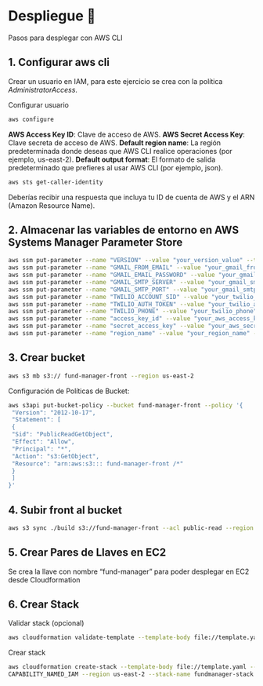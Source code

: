 # Despliegue 🚀

Pasos para desplegar con AWS CLI

## 1. Configurar aws cli

Crear un usuario en IAM, para este ejercicio se crea con la política *AdministratorAccess*.

Configurar usuario

```sh
aws configure
```

**AWS Access Key ID**: Clave de acceso de AWS.
**AWS Secret Access Key**: Clave secreta de acceso de AWS.
**Default region name**: La región predeterminada donde deseas que AWS CLI realice
operaciones (por ejemplo, us-east-2).
**Default output format**: El formato de salida predeterminado que prefieres al usar AWS CLI
(por ejemplo, json).

```sh
aws sts get-caller-identity
```
Deberías recibir una respuesta que incluya tu ID de cuenta de AWS y el ARN (Amazon
Resource Name).

## 2. Almacenar las variables de entorno en AWS Systems Manager Parameter Store

```sh
aws ssm put-parameter --name "VERSION" --value "your_version_value" --type "String" --region us-east-2
aws ssm put-parameter --name "GMAIL_FROM_EMAIL" --value "your_gmail_from_email" --type "String" --region us-east-2
aws ssm put-parameter --name "GMAIL_EMAIL_PASSWORD" --value "your_gmail_email_password" --type "SecureString" --region us-east-2
aws ssm put-parameter --name "GMAIL_SMTP_SERVER" --value "your_gmail_smtp_server" --type "String" --region us-east-2
aws ssm put-parameter --name "GMAIL_SMTP_PORT" --value "your_gmail_smtp_port" --type "String" --region us-east-2
aws ssm put-parameter --name "TWILIO_ACCOUNT_SID" --value "your_twilio_account_sid" --type "String" --region us-east-2
aws ssm put-parameter --name "TWILIO_AUTH_TOKEN" --value "your_twilio_auth_token" --type "SecureString" --region us-east-2
aws ssm put-parameter --name "TWILIO_PHONE" --value "your_twilio_phone" --type "String" --region us-east-2
aws ssm put-parameter --name "access_key_id" --value "your_aws_access_key_id" --type "String" --region us-east-2
aws ssm put-parameter --name "secret_access_key" --value "your_aws_secret_access_key" --type "SecureString" --region us-east-2
aws ssm put-parameter --name "region_name" --value "your_region_name" --type "String" --region us-east-2
```

## 3. Crear bucket

```sh
aws s3 mb s3:// fund-manager-front --region us-east-2
```

Configuración de Políticas de Bucket:

```sh
aws s3api put-bucket-policy --bucket fund-manager-front --policy '{
 "Version": "2012-10-17",
 "Statement": [
 {
 "Sid": "PublicReadGetObject",
 "Effect": "Allow",
 "Principal": "*",
 "Action": "s3:GetObject",
 "Resource": "arn:aws:s3::: fund-manager-front /*"
 }
 ]
}'
```

## 4. Subir front al bucket

```sh
aws s3 sync ./build s3://fund-manager-front --acl public-read --region us-east-2
```

## 5. Crear Pares de Llaves en EC2

Se crea la llave con nombre “fund-manager” para poder desplegar en EC2 desde Cloudformation


## 6. Crear Stack

Validar stack (opcional)

```sh
aws cloudformation validate-template --template-body file://template.yaml
```

Crear stack
```sh
aws cloudformation create-stack --template-body file://template.yaml --capabilities
CAPABILITY_NAMED_IAM --region us-east-2 --stack-name fundmanager-stack
```